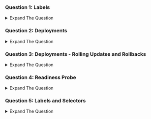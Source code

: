 ### Question 1: Labels

<details><summary>Expand The Question </summary>
<p>

Create a pod named kplabs-label. The pod should be launched from nginx image. The name of container should be nginx-container. Attach following label to the pod. 
```sh
env=production
app=webserver
```
</details>

### Question 2: Deployments

<details><summary>Expand The Question </summary>
<p>

Create a deployment named kplabs-deployment. The deployment should be launched from nginx image. The deployment should be three replicas. The selector should be based on the label of app=nginx
</details>

### Question 3: Deployments - Rolling Updates and Rollbacks

<details><summary>Expand The Question </summary>
<p>

Create a deployment named kplabs-updates. The deployment should be launched from nginx image. There should be two  replicas. Verify the status of the deployment. As part of rolling update, update the image to nginx2:alpine. Verify the status of deployment. Perform a rollback to the previous versio. Verify the status of deployment.
</details>

### Question 4: Readiness Probe

<details><summary>Expand The Question </summary>
<p>

Launch a pod from the nginx image. Create a readiness probe for the pod.
</details>

### Question 5: Labels and Selectors

<details><summary>Expand The Question </summary>
<p>

Create a deployment named kplabs-selector. The pods should be launched from nginx image.The pods should only be launched in a node which has a label of disk=ssd. Observe the status of deployment. Add the appropriate label to the worker node and then observe the status of the deployment.

</details>
